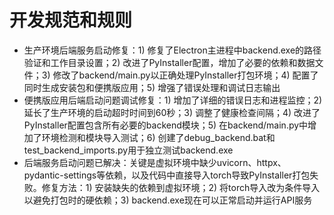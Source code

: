 # 开发规范和规则

- 生产环境后端服务启动修复：1) 修复了Electron主进程中backend.exe的路径验证和工作目录设置；2) 改进了PyInstaller配置，增加了必要的依赖和数据文件；3) 修改了backend/main.py以正确处理PyInstaller打包环境；4) 配置了同时生成安装包和便携版应用；5) 增强了错误处理和调试日志输出
- 便携版应用后端启动问题调试修复：1) 增加了详细的错误日志和进程监控；2) 延长了生产环境的启动超时时间到60秒；3) 调整了健康检查间隔；4) 改进了PyInstaller配置包含所有必要的backend模块；5) 在backend/main.py中增加了环境检测和模块导入测试；6) 创建了debug_backend.bat和test_backend_imports.py用于独立测试backend.exe
- 后端服务启动问题已解决：关键是虚拟环境中缺少uvicorn、httpx、pydantic-settings等依赖，以及代码中直接导入torch导致PyInstaller打包失败。修复方法：1) 安装缺失的依赖到虚拟环境；2) 将torch导入改为条件导入以避免打包时的硬依赖；3) backend.exe现在可以正常启动并运行API服务
